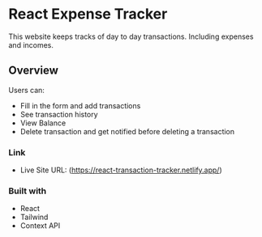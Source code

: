 # React Expense Tracker

This website keeps tracks of day to day transactions. Including expenses and incomes.




## Overview

Users can:

- Fill in the form and add transactions
- See transaction history
- View Balance
- Delete transaction and get notified before deleting a transaction




### Link

- Live Site URL: (https://react-transaction-tracker.netlify.app/)



### Built with

- React
- Tailwind
- Context API





